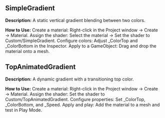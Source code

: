## SimpleGradient
**Description:**
A static vertical gradient blending between two colors.

**How to Use:**
Create a material:
Right-click in the Project window → Create → Material.
Assign the shader:
Select the material → Set the shader to Custom/SimpleGradient.
Configure colors:
Adjust _ColorTop and _ColorBottom in the Inspector.
Apply to a GameObject:
Drag and drop the material onto a mesh.


## TopAnimatedGradient
**Description:**
A dynamic gradient with a transitioning top color.

**How to Use:**
Create a material:
Right-click in the Project window → Create → Material.
Assign the shader:
Set the shader to Custom/TopAnimatedGradient.
Configure properties:
Set _ColorTop, _ColorBottom, and _Speed.
Apply and play:
Add the material to a mesh and test in Play Mode.
